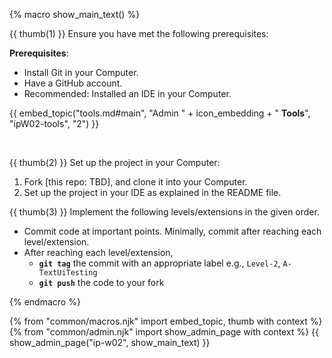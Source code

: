 {% macro show_main_text() %}
<div id="main">

<div id="title">

</div>
<div id="body">

{{ thumb(1) }} Ensure you have met the following prerequisites:

<box>

**Prerequisites**:

* Install Git in your Computer.
* Have a GitHub account.
* Recommended: Installed an IDE in your Computer.

{{ embed_topic("tools.md#main", "Admin " + icon_embedding + " **Tools**", "ipW02-tools", "2") }}

</box>
<br>

{{ thumb(2) }} Set up the project in your Computer:
1. Fork [this repo: TBD], and clone it into your Computer.
1. Set up the project in your IDE as explained in the README file.

{{ thumb(3) }} Implement the following levels/extensions in the given order.
   * Commit code at important points. Minimally, commit after reaching each level/extension.
   * After reaching each level/extension,
     * **`git tag`** the commit with an appropriate label e.g., `Level-2`, `A-TextUiTesting`
     * **`git push`** the code to your fork
<include src="dukeFragment.md" boilerplate var-header="**`Level-1`: Greet, Echo, Exit**" var-fragment="text.md#level1" />
<include src="dukeFragment.md" boilerplate var-header="**`Level-2`: Add, List**" var-fragment="text.md#level2" />
<include src="dukeFragment.md" boilerplate var-header="**`Level-3`: Mark as Done**" var-fragment="text.md#level3" />
<include src="dukeFragment.md" boilerplate var-header="**`Level-4`: ToDo, Event, Deadline**" var-fragment="text.md#level4" />
<include src="dukeFragment.md" boilerplate var-header="**`A-TextUiTesting`: Text UI Testing**" var-tag="optional" var-fragment="extensions.mbdf#A-TextUiTesting" />
<include src="dukeFragment.md" boilerplate var-header="**`Level-5`: Handle Errors**" var-fragment="text.md#level5" />
<include src="dukeFragment.md" boilerplate var-header="**`Level-6`: Delete**" var-fragment="text.md#level6" />
<include src="dukeFragment.md" boilerplate var-header="**`A-Enums`: Enums**" var-tag="if-applicable" var-fragment="extensions.mbdf#A-Enums" />

</div>
</div>
{% endmacro %}

{% from "common/macros.njk" import embed_topic, thumb with context %}
{% from "common/admin.njk" import show_admin_page with context %}
{{ show_admin_page("ip-w02", show_main_text) }}